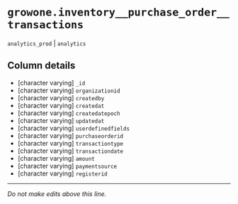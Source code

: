 # `growone.inventory__purchase_order__transactions`
`analytics_prod` | `analytics`

## Column details
* [character varying] `_id`
* [character varying] `organizationid`
* [character varying] `createdby`
* [character varying] `createdat`
* [character varying] `createdatepoch`
* [character varying] `updatedat`
* [character varying] `userdefinedfields`
* [character varying] `purchaseorderid`
* [character varying] `transactiontype`
* [character varying] `transactiondate`
* [character varying] `amount`
* [character varying] `paymentsource`
* [character varying] `registerid`

-------------------------------------------------------------------------------
*Do not make edits above this line.*
